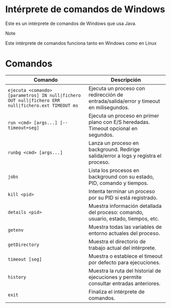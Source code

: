 # Intérprete de comandos de Windows

Este es un intérprete de comandos de Windows que usa Java.

>[!NOTE]
> Este intérprete de comandos funciona tanto en Windows como en Linux

# Comandos
| Comando                                                                 | Descripción                                                                           |
|------------------------------------------------------------------------|---------------------------------------------------------------------------------------|
| `ejecuta <comando> [parametros] IN null\|fichero OUT null\|fichero ERR null\|fichero.ext TIMEOUT ms` | Ejecuta un proceso con redirección de entrada/salida/error y timeout en milisegundos. |
| `run <cmd> [args...] [--timeout=seg]`                                  | Ejecuta un proceso en primer plano con E/S heredadas. Timeout opcional en segundos.   |
| `runbg <cmd> [args...]`                                                | Lanza un proceso en background. Redirige salida/error a logs y registra el proceso.   |
| `jobs`                                                                 | Lista los procesos en background con su estado, PID, comando y tiempos.               |
| `kill <pid>`                                                           | Intenta terminar un proceso por su PID si está registrado.                            |
| `details <pid>`                                                        | Muestra información detallada del proceso: comando, usuario, estado, tiempos, etc.    |
| `getenv`                                                               | Muestra todas las variables de entorno actuales del proceso.                          |
| `getDirectory`                                                         | Muestra el directorio de trabajo actual del intérprete.                               |
| `timeout [seg]`                                                        | Muestra o establece el timeout por defecto para ejecuciones.                          |
| `history`                                                              | Muestra la ruta del historial de ejecuciones y permite consultar entradas anteriores. |
| `exit`                                                                 | Finaliza el intérprete de comandos.                                                   |